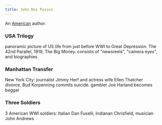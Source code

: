 ```yaml
---
title: John Dos Passos
---
```


An [American](../index.html) author.

### USA Trilogy

panoramic picture of US life from just before WWI to Great Depression. The 42nd Parallel, 1919, The Big Money. consists of "newsreels", "camera eyes", and biographies

### Manhattan Transfer

New York City: journalist Jimmy Herf and actress wife Ellen Thatcher divorce. Bud Korpenning commits suicide. gambler Joe Harland becomes beggar

### Three Soldiers

3 American WWI soldiers: Italian Dan Fuselli, Indianan Chrisfield, musician John Andrews
